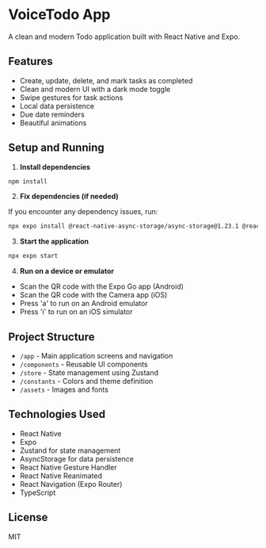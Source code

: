 # VoiceTodo App

A clean and modern Todo application built with React Native and Expo.

## Features

- Create, update, delete, and mark tasks as completed
- Clean and modern UI with a dark mode toggle
- Swipe gestures for task actions
- Local data persistence
- Due date reminders
- Beautiful animations

## Setup and Running

1. **Install dependencies**

```bash
npm install
```

2. **Fix dependencies (if needed)**

If you encounter any dependency issues, run:

```bash
npx expo install @react-native-async-storage/async-storage@1.23.1 @react-native-community/datetimepicker@8.2.0 react-native-gesture-handler@~2.20.2 react-native-reanimated@~3.16.1
```

3. **Start the application**

```bash
npx expo start
```

4. **Run on a device or emulator**

- Scan the QR code with the Expo Go app (Android)
- Scan the QR code with the Camera app (iOS)
- Press 'a' to run on an Android emulator
- Press 'i' to run on an iOS simulator

## Project Structure

- `/app` - Main application screens and navigation
- `/components` - Reusable UI components
- `/store` - State management using Zustand
- `/constants` - Colors and theme definition
- `/assets` - Images and fonts

## Technologies Used

- React Native
- Expo
- Zustand for state management
- AsyncStorage for data persistence
- React Native Gesture Handler
- React Native Reanimated
- React Navigation (Expo Router)
- TypeScript

## License

MIT
